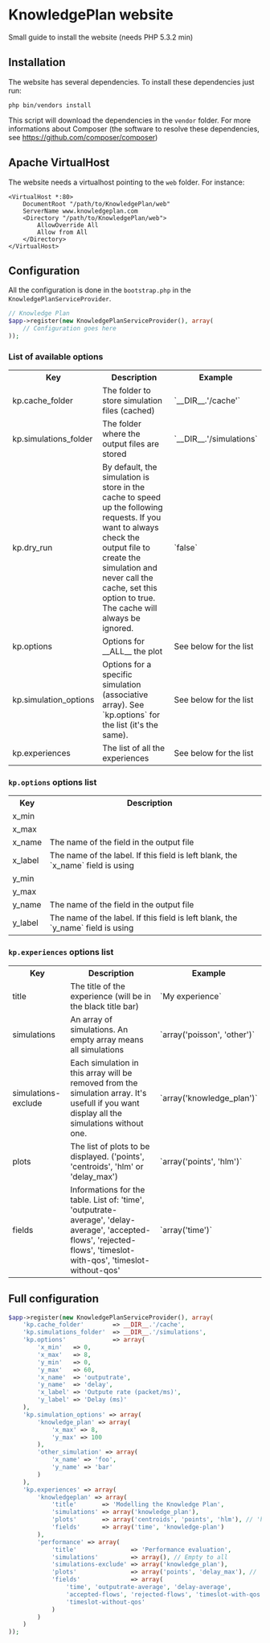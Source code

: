 KnowledgePlan website
=====================

Small guide to install the website (needs PHP 5.3.2 min)

## Installation

The website has several dependencies. To install these dependencies just run:

    php bin/vendors install

This script will download the dependencies in the `vendor` folder. For more
informations about Composer (the software to resolve these dependencies, see
https://github.com/composer/composer)

## Apache VirtualHost

The website needs a virtualhost pointing to the `web` folder. For instance:

    <VirtualHost *:80>
        DocumentRoot "/path/to/KnowledgePlan/web"
        ServerName www.knowledgeplan.com
        <Directory "/path/to/KnowledgePlan/web">
            AllowOverride All
            Allow from All
        </Directory>
    </VirtualHost>

## Configuration

All the configuration is done in the `bootstrap.php` in the `KnowledgePlanServiceProvider`.

```php
// Knowledge Plan
$app->register(new KnowledgePlanServiceProvider(), array(
    // Configuration goes here
));
```

### List of available options

<table>
    <tr>
        <th>Key</th>
        <th>Description</th>
        <th>Example</th>
    </tr>
    <tr>
        <td>kp.cache_folder</td>
        <td>The folder to store simulation files (cached)</td>
        <td>`__DIR__.'/cache'`</td>
    </tr>
    <tr>
        <td>kp.simulations_folder</td>
        <td>The folder where the output files are stored</td>
        <td>`__DIR__.'/simulations`</td>
    </tr>
    <tr>
        <td>kp.dry_run</td>
        <td>
            By default, the simulation is store in the cache to speed
            up the following requests. If you want to always check the output
            file to create the simulation and never call the cache, set this
            option to true. The cache will always be ignored.
        </td>
        <td>`false`</td>
    </tr>
    <tr>
        <td>kp.options</td>
        <td>Options for __ALL__ the plot</td>
        <td>See below for the list</td>
    </tr>
    <tr>
        <td>kp.simulation_options</td>
        <td>
            Options for a specific simulation (associative array).
            See `kp.options` for the list (it's the same).
        </td>
        <td>See below for the list</td>
    </tr>
    <tr>
        <td>kp.experiences</td>
        <td>The list of all the experiences</td>
        <td>See below for the list</td>
    </tr>
</table>


### `kp.options` options list

<table>
    <tr>
        <th>Key</th>
        <th>Description</th>
    </tr>
    <tr>
        <td>x_min</td>
        <td></td>
    </tr>
    <tr>
        <td>x_max</td>
        <td></td>
    </tr>
    <tr>
        <td>x_name</td>
        <td>The name of the field in the output file</td>
    </tr>
    <tr>
        <td>x_label</td>
        <td>
            The name of the label. If this field is left blank, the
            `x_name` field is using
        </td>
        <td></td>
    </tr>
    <tr>
        <td>y_min</td>
        <td></td>
    </tr>
    <tr>
        <td>y_max</td>
        <td></td>
    </tr>
    <tr>
        <td>y_name</td>
        <td>The name of the field in the output file</td>
    </tr>
    <tr>
        <td>y_label</td>
        <td>
            The name of the label. If this field is left blank, the
            `y_name` field is using
        </td>
        <td></td>
    </tr>
</table>

### `kp.experiences` options list

<table>
    <tr>
        <th>Key</th>
        <th>Description</th>
        <th>Example</th>
    </tr>
    <tr>
        <td>title</td>
        <td>The title of the experience (will be in the black title bar)</td>
        <td>`My experience`</td>
    </tr>
    <tr>
        <td>simulations</td>
        <td>An array of simulations. An empty array means all simulations</td>
        <td>`array('poisson', 'other')`</td>
    </tr>
    <tr>
        <td>simulations-exclude</td>
        <td>
            Each simulation in this array will be removed from the simulation
            array. It's usefull if you want display all the simulations without
            one.
        </td>
        <td>`array('knowledge_plan')`</td>
    </tr>
    <tr>
        <td>plots</td>
        <td>
           The list of plots to be displayed. ('points', 'centroids', 'hlm'
            or 'delay_max')
        </td>
        <td>`array('points', 'hlm')`</td>
    </tr>
    <tr>
        <td>fields</td>
        <td>
           Informations for the table. List of: 'time', 'outputrate-average',
            'delay-average', 'accepted-flows', 'rejected-flows',
            'timeslot-with-qos', 'timeslot-without-qos'
        </td>
        <td>`array('time')`</td>
    </tr>
</table>

## Full configuration

```php
$app->register(new KnowledgePlanServiceProvider(), array(
    'kp.cache_folder'        => __DIR__.'/cache',
    'kp.simulations_folder'  => __DIR__.'/simulations',
    'kp.options'             => array(
        'x_min'   => 0,
        'x_max'   => 8,
        'y_min'   => 0,
        'y_max'   => 60,
        'x_name'  => 'outputrate',
        'y_name'  => 'delay',
        'x_label' => 'Outpute rate (packet/ms)',
        'y_label' => 'Delay (ms)'
    ),
    'kp.simulation_options' => array(
        'knowledge_plan' => array(
            'x_max' => 8,
            'y_max' => 100
        ),
        'other_simulation' => array(
            'x_name' => 'foo',
            'y_name' => 'bar'
        )
    ),
    'kp.experiences' => array(
        'knowledgeplan' => array(
            'title'       => 'Modelling the Knowledge Plan',
            'simulations' => array('knowledge_plan'),
            'plots'       => array('centroids', 'points', 'hlm'), // 'hlm', 'centroids', 'delay_max' or 'points'
            'fields'      => array('time', 'knowledge-plan')
        ),
        'performance' => array(
            'title'               => 'Performance evaluation',
            'simulations'         => array(), // Empty to all
            'simulations-exclude' => array('knowledge_plan'),
            'plots'               => array('points', 'delay_max'), // 'hlm', 'centroids', 'delay_max' or 'points'
            'fields'              => array(
                'time', 'outputrate-average', 'delay-average',
                'accepted-flows', 'rejected-flows', 'timeslot-with-qos',
                'timeslot-without-qos'
            )
        )
    )
));
```